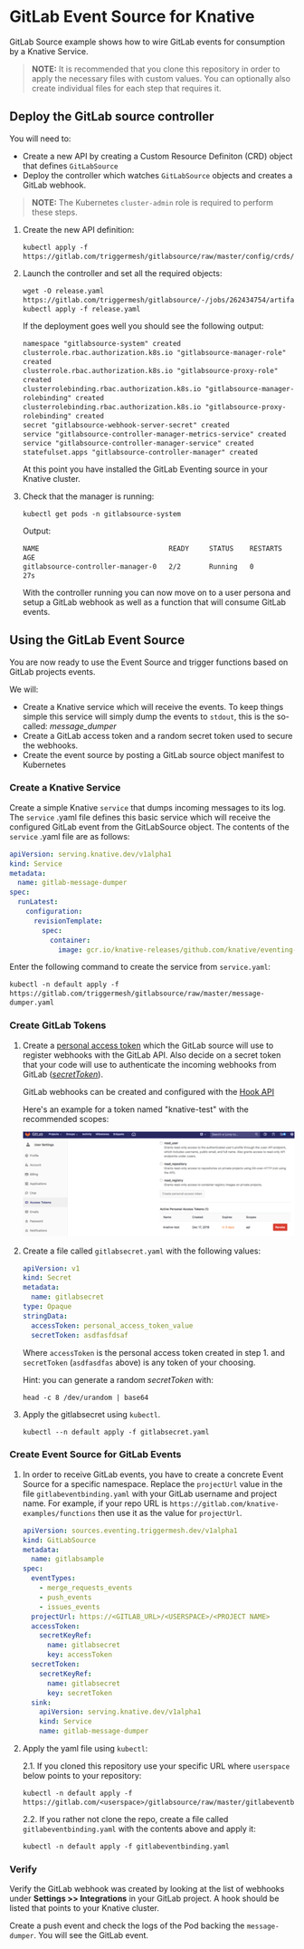 # GitLab Event Source for Knative

GitLab Source example shows how to wire GitLab events for consumption
by a Knative Service.

> **NOTE:** It is recommended that you clone this repository in order to apply the necessary files with custom values. You can optionally also create individual files for each step that requires it.

## Deploy the GitLab source controller

You will need to:

* Create a new API by creating a Custom Resource Definiton (CRD) object that defines `GitLabSource`
* Deploy the controller which watches `GitLabSource` objects and creates a GitLab webhook.

> **NOTE:** The Kubernetes `cluster-admin` role is required to perform these steps.

1. Create the new API definition:

    ```shell
    kubectl apply -f https://gitlab.com/triggermesh/gitlabsource/raw/master/config/crds/sources_v1alpha1_gitlabsource.yaml
    ```

2. Launch the controller and set all the required objects:

    ```shell
    wget -O release.yaml https://gitlab.com/triggermesh/gitlabsource/-/jobs/262434754/artifacts/raw/release.yaml
    kubectl apply -f release.yaml
    ```

    If the deployment goes well you should see the following output:

    ```
    namespace "gitlabsource-system" created
    clusterrole.rbac.authorization.k8s.io "gitlabsource-manager-role" created
    clusterrole.rbac.authorization.k8s.io "gitlabsource-proxy-role" created
    clusterrolebinding.rbac.authorization.k8s.io "gitlabsource-manager-rolebinding" created
    clusterrolebinding.rbac.authorization.k8s.io "gitlabsource-proxy-rolebinding" created
    secret "gitlabsource-webhook-server-secret" created
    service "gitlabsource-controller-manager-metrics-service" created
    service "gitlabsource-controller-manager-service" created
    statefulset.apps "gitlabsource-controller-manager" created
    ```

    At this point you have installed the GitLab Eventing source in your Knative cluster.

3. Check that the manager is running:

    ```shell
    kubectl get pods -n gitlabsource-system
    ```

    Output:

    ```shell
    NAME                                READY     STATUS    RESTARTS   AGE
    gitlabsource-controller-manager-0   2/2       Running   0          27s
    ```

    With the controller running you can now move on to a user persona and setup a GitLab webhook as well as a function that will consume GitLab events.

## Using the GitLab Event Source

You are now ready to use the Event Source and trigger functions based on GitLab projects events.

We will:

* Create a Knative service which will receive the events. To keep things simple this service will simply dump the events to `stdout`, this is the so-called: _message_dumper_
* Create a GitLab access token and a random secret token used to secure the webhooks.
* Create the event source by posting a GitLab source object manifest to Kubernetes

### Create a Knative Service

Create a simple Knative `service` that dumps incoming messages to its log. The `service` .yaml file
defines this basic service which will receive the configured GitLab event from the GitLabSource object. 
The contents of the `service` .yaml file are as follows:

```yaml
apiVersion: serving.knative.dev/v1alpha1
kind: Service
metadata:
  name: gitlab-message-dumper
spec:
  runLatest:
    configuration:
      revisionTemplate:
        spec:
          container:
            image: gcr.io/knative-releases/github.com/knative/eventing-sources/cmd/message_dumper
```

Enter the following command to create the service from `service.yaml`:

```shell
kubectl -n default apply -f https://gitlab.com/triggermesh/gitlabsource/raw/master/message-dumper.yaml
```

### Create GitLab Tokens

1. Create a [personal access token](https://docs.gitlab.com/ee/user/profile/personal_access_tokens.html)
which the GitLab source will use to register webhooks with the GitLab API. 
Also decide on a secret token that your code will use to authenticate the
incoming webhooks from GitLab ([_secretToken_](https://docs.gitlab.com/ee/user/project/integrations/webhooks.html#secret-token)).

    GitLab webhooks can be created and configured with the [Hook API](https://docs.gitlab.com/ee/api/projects.html#hooks)

    Here's an example for a token named "knative-test" with the
    recommended scopes:

    ![GitLab UI](personal_access_token.png "GitLab personal access token screenshot")

2. Create a file called `gitlabsecret.yaml` with the following values:

    ```yaml
    apiVersion: v1
    kind: Secret
    metadata:
      name: gitlabsecret
    type: Opaque
    stringData:
      accessToken: personal_access_token_value
      secretToken: asdfasfdsaf
    ```

    Where `accessToken` is the personal access token created in step 1. and `secretToken` (`asdfasdfas` above) is any token of your choosing.
    
    Hint: you can generate a random _secretToken_ with:

    ```shell
    head -c 8 /dev/urandom | base64
    ```

3. Apply the gitlabsecret using `kubectl`.

    ```shell
    kubectl --n default apply -f gitlabsecret.yaml
    ```

### Create Event Source for GitLab Events

1. In order to receive GitLab events, you have to create a concrete Event
Source for a specific namespace. Replace the `projectUrl` value in the file `gitlabeventbinding.yaml`
  with your GitLab username and project name. For example, if your repo URL is 
  `https://gitlab.com/knative-examples/functions` then use it as the value for `projectUrl`.

    ```yaml
    apiVersion: sources.eventing.triggermesh.dev/v1alpha1
    kind: GitLabSource
    metadata:
      name: gitlabsample
    spec:
      eventTypes:
        - merge_requests_events
        - push_events
        - issues_events
      projectUrl: https://<GITLAB_URL>/<USERSPACE>/<PROJECT NAME>
      accessToken:
        secretKeyRef:
          name: gitlabsecret
          key: accessToken
      secretToken:
        secretKeyRef:
          name: gitlabsecret
          key: secretToken
      sink:
        apiVersion: serving.knative.dev/v1alpha1
        kind: Service
        name: gitlab-message-dumper
    ```

2. Apply the yaml file using `kubectl`:

    2.1. If you cloned this repository use your specific URL where `userspace` below points to your repository:

    ```shell
    kubectl -n default apply -f https://gitlab.com/<userspace>/gitlabsource/raw/master/gitlabeventbinding.yaml
    ```

    2.2. If you rather not clone the repo, create a file called `gitlabeventbinding.yaml` with the contents above and apply it:

    ```shell
    kubectl -n default apply -f gitlabeventbinding.yaml
    ```

### Verify

Verify the GitLab webhook was created by looking at the list of
webhooks under **Settings >> Integrations** in your GitLab project. A hook
should be listed that points to your Knative cluster.

Create a push event and check the logs of the Pod backing the `message-dumper`. You will see the GitLab event.

